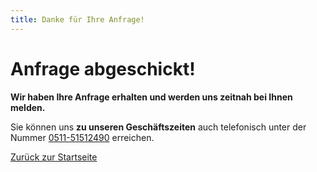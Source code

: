 ```yaml
---
title: Danke für Ihre Anfrage!
---
```


# Anfrage abgeschickt!

**Wir haben Ihre Anfrage erhalten und werden uns zeitnah bei Ihnen melden.**

Sie können uns **zu unseren Geschäftszeiten** auch telefonisch unter der Nummer [0511-51512490](tel:051151512490) erreichen.

<a href="/repair" class="rounded-md border border-blue-600 px-3.5 py-2.5 text-sm font-semibold text-blue-600 shadow-sm hover:bg-gray-50 focus-visible:outline focus-visible:outline-2 focus-visible:outline-offset-2 focus-visible:outline-blue-600 duration-200 !no-underline">
  Zurück zur Startseite
</a>